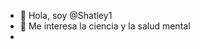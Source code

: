 - 👋 Hola, soy @Shatley1
- 👀 Me interesa la ciencia y la salud mental
- 
<!---
Shatley1/Shatley1 is a ✨ special ✨ repository because its `README.md` (this file) appears on your GitHub profile.
You can click the Preview link to take a look at your changes.
--->
